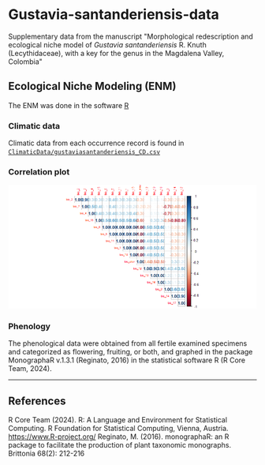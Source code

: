 # Gustavia-santanderiensis-data
Supplementary data from the manuscript "Morphological redescription and ecological niche model of <i>Gustavia santanderiensis</i> R. Knuth (Lecythidaceae), with a key for the genus in the Magdalena Valley, Colombia"

## Ecological Niche Modeling (ENM)
The ENM was done in the software [R](https://www.r-project.org/)

### Climatic data
Climatic data from each occurrence record is found in [`ClimaticData/gustaviasantanderiensis_CD.csv`](ClimaticData/gustaviasantanderiensis_CD.csv)

### Correlation plot
![Correlation variables](Figures/Correlation_variables.png)

### Phenology
The phenological data were obtained from all fertile examined specimens and categorized as flowering, fruiting, or both, and graphed in the package MonographaR v.1.3.1 (Reginato, 2016) in the statistical software R (R Core Team, 2024). 


---
## References


R Core Team (2024). R: A Language and Environment for Statistical Computing. R Foundation for Statistical Computing, Vienna, Austria. https://www.R-project.org/
Reginato, M. (2016). monographaR: an R package to facilitate the production of plant taxonomic monographs. Brittonia 68(2): 212-216


